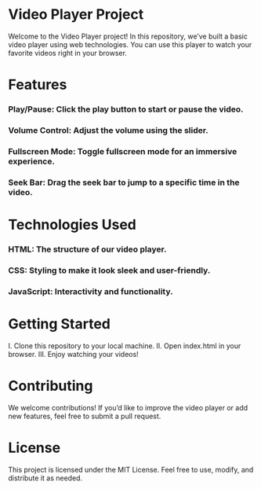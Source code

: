 # Video Player Project
Welcome to the Video Player project! In this repository, we’ve built a basic video player using web technologies. You can use this player to watch your favorite videos right in your browser.

# Features
### Play/Pause: Click the play button to start or pause the video.
### Volume Control: Adjust the volume using the slider.
### Fullscreen Mode: Toggle fullscreen mode for an immersive experience.
### Seek Bar: Drag the seek bar to jump to a specific time in the video.

# Technologies Used
### HTML: The structure of our video player.
### CSS: Styling to make it look sleek and user-friendly.
### JavaScript: Interactivity and functionality.

# Getting Started
I. Clone this repository to your local machine.
II. Open index.html in your browser.
III. Enjoy watching your videos!

# Contributing
We welcome contributions! If you’d like to improve the video player or add new features, feel free to submit a pull request.

# License
This project is licensed under the MIT License. Feel free to use, modify, and distribute it as needed.
